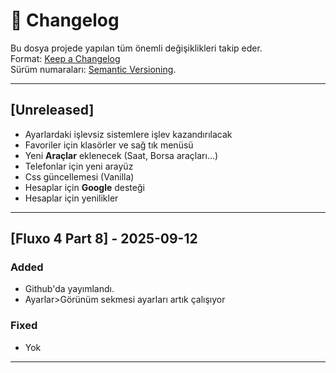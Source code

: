 # 📑 Changelog

Bu dosya projede yapılan tüm önemli değişiklikleri takip eder.  
Format: [Keep a Changelog](https://keepachangelog.com/en/1.0.0/)  
Sürüm numaraları: [Semantic Versioning](https://semver.org/).

---

## [Unreleased]
- Ayarlardaki işlevsiz sistemlere işlev kazandırılacak
- Favoriler için klasörler ve sağ tık menüsü
- Yeni **Araçlar** eklenecek (Saat, Borsa araçları...)
- Telefonlar için yeni arayüz
- Css güncellemesi (Vanilla)
- Hesaplar için **Google** desteği
- Hesaplar için yenilikler

---

## [Fluxo 4 Part 8] - 2025-09-12
### Added
- Github'da yayımlandı.
- Ayarlar>Görünüm sekmesi ayarları artık çalışıyor


### Fixed
- Yok 

---

